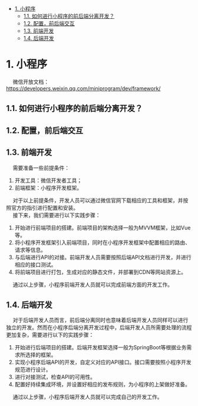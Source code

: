 
<!-- TOC -->

- [1. 小程序](#1-小程序)
    - [1.1. 如何进行小程序的前后端分离开发？](#11-如何进行小程序的前后端分离开发)
    - [1.2. 配置，前后端交互](#12-配置前后端交互)
    - [1.3. 前端开发](#13-前端开发)
    - [1.4. 后端开发](#14-后端开发)

<!-- /TOC -->


# 1. 小程序

<!-- 
视频

-->

&emsp; 微信开放文档：https://developers.weixin.qq.com/miniprogram/dev/framework/


## 1.1. 如何进行小程序的前后端分离开发？  
<!-- 

http://www.jijinweb.net/zixun/zxun/4712.html
-->


## 1.2. 配置，前后端交互    

## 1.3. 前端开发  
<!-- 
H5打包封装小程序系统开发
https://baijiahao.baidu.com/s?id=1772831355361836352&wfr=spider&for=pc
微信小程序嵌入 h5网页
https://sapp.yimenapp.com/info@-wei-xin-xiao-cheng-xu-qian-ru--h5-wang-xie-2444.html&wd=&eqid=c6e56447000640850000000364899051
-->

&emsp; 需要准备一些前提条件：  
1. 开发工具：微信开发者工具；  
2. 前端框架：小程序开发框架。  

&emsp; 对于以上前提条件，开发人员可以通过微信官网下载相应的工具和框架，并按照官方的指引进行配置和安装。  
&emsp; 接下来，我们需要进行以下实践步骤：  
1. 开始进行前端项目的搭建。前端项目的架构选择一般为MVVM框架，比如Vue等。  
2. 将小程序开发框架引入前端项目，同时在小程序开发框架中配置相应的路由、请求等信息。  
3. 与后端进行API的对接。前端开发人员需要按照后端API文档进行开发，并进行相应的接口测试。  
4. 将前端项目进行打包，生成对应的静态文件，并部署到CDN等网站资源上。  

&emsp; 通过以上步骤，小程序前端开发人员就可以完成前端方面的开发工作。  


## 1.4. 后端开发  
&emsp; 对于后端开发人员而言，前后端分离同时也意味着后端开发人员同样可以进行独立的开发。然而在小程序后端分离开发过程中，后端开发人员所需要处理的流程更加复杂，需要进行以下的实践步骤：  

1. 开始进行后端项目的搭建。后端开发框架选择一般为SpringBoot等根据业务需求所选择的框架。  
2. 实现小程序后端API的开发，自定义对应的API接口。接口需要按照小程序开发规范进行设计。  
3. 进行对接测试，检查API的可用性。  
4. 配置好持续集成环境，并设置好相应的发布规则，为小程序的上架做好准备。  

&emsp; 通过以上步骤，小程序后端开发人员就可以完成自己的开发工作。  


